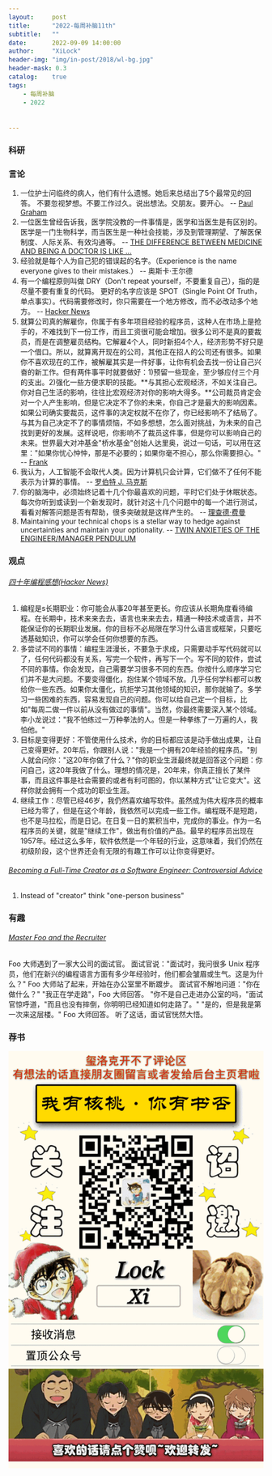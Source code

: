 ```yaml
---
layout:     post
title:      "2022-每周补脑11th"
subtitle:   ""
date:       2022-09-09 14:00:00
author:     "XiLock"
header-img: "img/in-post/2018/wl-bg.jpg"
header-mask: 0.3
catalog:    true
tags:
    - 每周补脑
    - 2022


---
```


### 科研

### 言论
1. 一位护士问临终的病人，他们有什么遗憾。她后来总结出了5个最常见的回答。 不要忽视梦想。不要工作过久。说出想法。交朋友。要开心。 -- [Paul Graham](http://www.paulgraham.com/todo.html) 
1. 一位医生曾经告诉我，医学院没教的一件事情是，医学和当医生是有区别的。医学是一门生物科学，而当医生是一种社会技能，涉及到管理期望、了解医保制度、人际关系、有效沟通等。 -- [THE DIFFERENCE BETWEEN MEDICINE AND BEING A DOCTOR IS LIKE ...](http://www.cs.uni.edu/~wallingf/blog/archives/monthly/2022-07.html#e2022-07-03T09_00_55.htm)
1. 经验就是每个人为自己犯的错误起的名字。（Experience is the name everyone gives to their mistakes.） -- 奥斯卡·王尔德
1. 有一个编程原则叫做 DRY（Don't repeat yourself，不要重复自己），指的是尽量不要有重复的代码。 更好的名字应该是 SPOT（Single Point Of Truth，单点事实）。代码需要修改时，你只需要在一个地方修改，而不必改动多个地方。 -- [Hacker News](https://news.ycombinator.com/item?id=32012566)
1. 就算公司真的解雇你，你属于有多年项目经验的程序员，这种人在市场上是抢手的，不难找到下一份工作，而且工资很可能会增加。很多公司不是真的要裁员，而是在调整雇员结构。它解雇4个人，同时新招4个人，经济形势不好只是一个借口。所以，就算离开现在的公司，其他正在招人的公司还有很多。如果你不喜欢现在的工作，被解雇其实是一件好事，让你有机会去找一份让自己兴奋的新工作。但有两件事平时就要做好：1)预留一些现金，至少够应付三个月的支出。2)强化一些方便求职的技能。**与其担心宏观经济，不如关注自己。你对自己生活的影响，往往比宏观经济对你的影响大得多。**公司裁员肯定会对一个人产生影响，但是它决定不了你的未来，你自己才是最大的影响因素。如果公司确实要裁员，这件事的决定权就不在你了，你已经影响不了结局了。与其为自己决定不了的事情烦恼，不如多想想，怎么面对挑战，为未来的自己找到更好的发展。这样说吧，你影响不了裁员这件事，但是你可以影响自己的未来。世界最大对冲基金"桥水基金"创始人达里奥，说过一句话，可以用在这里："如果你忧心忡忡，那是不必要的；如果你毫不担心，那么你需要担心。" -- [Frank](https://news.ycombinator.com/item?id=32798377)
1. 我认为，人工智能不会取代人类。因为计算机只会计算，它们做不了任何不能表示为计算的事情。 -- [罗伯特 J. 马克斯](https://mindmatters.ai/2022/07/marks-forget-the-hype-thinking-machines-cant-replace-humans/)
1. 你的脑海中，必须始终记着十几个你最喜欢的问题，平时它们处于休眠状态。每次你听到或读到一个新发现时，就针对这十几个问题中的每一个进行测试，看看对解答问题是否有帮助，很多突破就是这样产生的。 -- [理查德·费曼](https://alumni.media.mit.edu/~cahn/life/gian-carlo-rota-10-lessons.html)
1. Maintaining your technical chops is a stellar way to hedge against uncertainties and maintain your optionality. -- [TWIN ANXIETIES OF THE ENGINEER/MANAGER PENDULUM](https://charity.wtf/2022/03/24/twin-anxieties-of-the-engineer-manager-pendulum/)

### 观点
###### [四十年编程感想(Hacker News)](https://codefol.io/posts/the-forty-year-programmer/)
1. 编程是s长期职业：你可能会从事20年甚至更长。你应该从长期角度看待编程。在长期中，技术来来去去，语言也来来去去，精通一种技术或语言，并不能保证你的长期职业发展。你的目标不必局限在学习什么语言或框架，只要吃透基础知识，你可以学会任何你想要的东西。
1. 多尝试不同的事情：编程生涯漫长，不要急于求成，只需要动手写代码就可以了，任何代码都没有关系，写完一个软件，再写下一个。写不同的软件，尝试不同的事情。你会发现，自己需要学习很多不同的东西。你按什么顺序学习它们并不是大问题。不要变得僵化，抱住某个领域不放。几乎任何学科都可以教给你一些东西。如果你太僵化，抗拒学习其他领域的知识，那你就输了。多学习一些困难的东西，容易发现自己的问题。你可以给自己定一个目标，比如"每周二做一件以前从没有做过的事情"。当然，你最终需要深入某个领域。李小龙说过："我不怕练过一万种拳法的人。但是一种拳练了一万遍的人，我怕他。"
1. 目标是变得更好：不管使用什么技术，你的目标都应该是动手做出成果，让自己变得更好。20年后，你跟别人说："我是一个拥有20年经验的程序员。"别人就会问你："这20年你做了什么？"你的职业生涯最终就是回答这个问题：你问自己，这20年我做了什么。理想的情况是，20年来，你真正擅长了某件事，而且这件事是社会需要的或者有利可图的，你以某种方式"让它变大"。这样你就会拥有一个成功的职业生涯。
1. 继续工作：尽管已经46岁，我仍然喜欢编写软件。虽然成为伟大程序员的概率已经为零了，但是在这个年龄，我依然可以完成一些工作。编程既不是短跑，也不是马拉松，而是日记。在日复一日的累积当中，完成你的事业。作为一名程序员的关键，就是"继续工作"，做出有价值的产品。最早的程序员出现在1957年。经过这么多年，软件依然是一个年轻的行业，这意味着，我们仍然在初级阶段，这个世界还会有无限的有趣工作可以让你变得更好。

###### [Becoming a Full-Time Creator as a Software Engineer: Controversial Advice](https://blog.pragmaticengineer.com/how-to-become-a-full-time-creator/)
1. Instead of "creator" think "one-person business"

### 有趣
###### [Master Foo and the Recruiter](http://www.catb.org/~esr/writings/unix-koans/recruiter.html)
Foo 大师遇到了一家大公司的面试官。 面试官说："面试时，我问很多 Unix 程序员，他们在新兴的编程语言方面有多少年经验时，他们都会皱眉或生气。这是为什么？" Foo 大师站了起来，开始在办公室里不断踱步。 面试官不解地问道："你在做什么？" "我正在学走路"，Foo 大师回答。 "你不是自己走进办公室的吗，"面试官惊呼道，"而且也没有摔倒，你明明已经知道如何走路了。" "是的，但是我是第一次来这层楼。" Foo 大师回答。 
听了这话，面试官恍然大悟。

### 荐书



![](/img/wc-tail.GIF)

